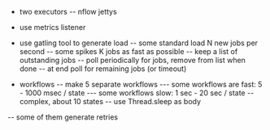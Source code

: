 - two executors
-- nflow jettys

- use metrics listener

- use gatling tool to generate load
-- some standard load N new jobs per second
-- some spikes K jobs as fast as possible
-- keep a list of outstanding jobs
-- poll periodically for jobs, remove from list when done
-- at end poll for remaining jobs (or timeout)

- workflows
-- make 5 separate workflows
--- some workflows are fast: 5 - 1000 msec / state
--- some workflows slow: 1 sec - 20 sec / state
-- complex, about 10 states
-- use Thread.sleep as body

-- some of them generate retries
